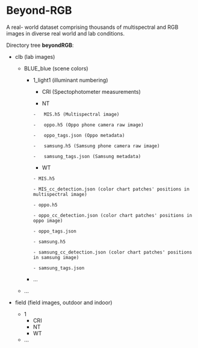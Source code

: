 # Beyond-RGB
A real- world dataset comprising thousands of multispectral and RGB images in diverse real world and lab conditions.

Directory tree **beyondRGB**:

- clb (lab images)
    
  - BLUE_blue (scene colors)
  
    
    - 1_light1 (illuminant numbering)
      
        -   CRI (Spectophotometer measurements)
          
        -   NT
          
          -   MIS.h5 (Multispectral image)
            
          -   oppo.h5 (Oppo phone camera raw image)
      
          -   oppo_tags.json (Oppo metadata)
      
          -   samsung.h5 (Samsung phone camera raw image)
      
          -   samsung_tags.json (Samsung metadata)
      
        -   WT
        
          - MIS.h5
        
          - MIS_cc_detection.json (color chart patches' positions in multispectral image)

          - oppo.h5

          - oppo_cc_detection.json (color chart patches' positions in oppo image)

          - oppo_tags.json

          - samsung.h5

          - samsung_cc_detection.json (color chart patches' positions in samsung image)

          - samsung_tags.json
      
    - ...
        
  -  ...

- field (field images, outdoor and indoor)
  - 1
    -  CRI
    -  NT
    -  WT
  - ...
